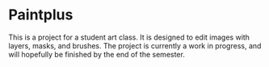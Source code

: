 # Paintplus
This is a project for a student art class. It is designed to edit images with layers, masks, and brushes. The project is currently a work in progress, and will hopefully be finished by the end of the semester. 
